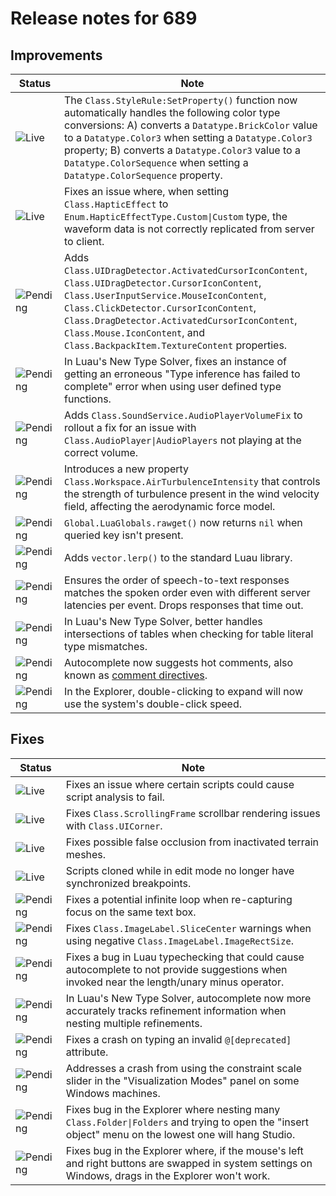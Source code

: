 # Release notes for 689

## Improvements

| Status | Note |
|--------|------|
| ![Live](https://img.shields.io/badge/Live-009E57?style=flat)  | The `Class.StyleRule:SetProperty()` function now automatically handles the following color type conversions: A) converts a `Datatype.BrickColor` value to a `Datatype.Color3` when setting a `Datatype.Color3` property; B) converts a `Datatype.Color3` value to a `Datatype.ColorSequence` when setting a `Datatype.ColorSequence` property. |
| ![Live](https://img.shields.io/badge/Live-009E57?style=flat)  | Fixes an issue where, when setting `Class.HapticEffect` to `Enum.HapticEffectType.Custom\|Custom` type, the waveform data is not correctly replicated from server to client. |
| ![Pending](https://img.shields.io/badge/Pending-DEA517?style=flat)  | Adds `Class.UIDragDetector.ActivatedCursorIconContent`, `Class.UIDragDetector.CursorIconContent`, `Class.UserInputService.MouseIconContent`, `Class.ClickDetector.CursorIconContent`, `Class.DragDetector.ActivatedCursorIconContent`, `Class.Mouse.IconContent`, and `Class.BackpackItem.TextureContent` properties. |
| ![Pending](https://img.shields.io/badge/Pending-DEA517?style=flat)  | In Luau's New Type Solver, fixes an instance of getting an erroneous "Type inference has failed to complete" error when using user defined type functions. |
| ![Pending](https://img.shields.io/badge/Pending-DEA517?style=flat)  | Adds `Class.SoundService.AudioPlayerVolumeFix` to rollout a fix for an issue with `Class.AudioPlayer\|AudioPlayers` not playing at the correct volume. |
| ![Pending](https://img.shields.io/badge/Pending-DEA517?style=flat)  | Introduces a new property `Class.Workspace.AirTurbulenceIntensity` that controls the strength of turbulence present in the wind velocity field, affecting the aerodynamic force model. |
| ![Pending](https://img.shields.io/badge/Pending-DEA517?style=flat)  | `Global.LuaGlobals.rawget()` now returns `nil` when queried key isn't present. |
| ![Pending](https://img.shields.io/badge/Pending-DEA517?style=flat)  | Adds `vector.lerp()` to the standard Luau library. |
| ![Pending](https://img.shields.io/badge/Pending-DEA517?style=flat)  | Ensures the order of speech-to-text responses matches the spoken order even with different server latencies per event. Drops responses that time out. |
| ![Pending](https://img.shields.io/badge/Pending-DEA517?style=flat)  | In Luau's New Type Solver, better handles intersections of tables when checking for table literal type mismatches. |
| ![Pending](https://img.shields.io/badge/Pending-DEA517?style=flat)  | Autocomplete now suggests hot comments, also known as [comment directives](/luau/comments#comment-directives). |
| ![Pending](https://img.shields.io/badge/Pending-DEA517?style=flat)  | In the Explorer, double-clicking to expand will now use the system's double-click speed. |
## Fixes

| Status | Note |
|--------|------|
| ![Live](https://img.shields.io/badge/Live-009E57?style=flat)  | Fixes an issue where certain scripts could cause script analysis to fail. |
| ![Live](https://img.shields.io/badge/Live-009E57?style=flat)  | Fixes `Class.ScrollingFrame` scrollbar rendering issues with `Class.UICorner`. |
| ![Live](https://img.shields.io/badge/Live-009E57?style=flat)  | Fixes possible false occlusion from inactivated terrain meshes. |
| ![Live](https://img.shields.io/badge/Live-009E57?style=flat)  | Scripts cloned while in edit mode no longer have synchronized breakpoints. |
| ![Pending](https://img.shields.io/badge/Pending-DEA517?style=flat)  | Fixes a potential infinite loop when re-capturing focus on the same text box. |
| ![Pending](https://img.shields.io/badge/Pending-DEA517?style=flat)  | Fixes `Class.ImageLabel.SliceCenter` warnings when using negative `Class.ImageLabel.ImageRectSize`. |
| ![Pending](https://img.shields.io/badge/Pending-DEA517?style=flat)  | Fixes a bug in Luau typechecking that could cause autocomplete to not provide suggestions when invoked near the length/unary minus operator. |
| ![Pending](https://img.shields.io/badge/Pending-DEA517?style=flat)  | In Luau's New Type Solver, autocomplete now more accurately tracks refinement information when nesting multiple refinements. |
| ![Pending](https://img.shields.io/badge/Pending-DEA517?style=flat)  | Fixes a crash on typing an invalid `@[deprecated]` attribute. |
| ![Pending](https://img.shields.io/badge/Pending-DEA517?style=flat)  | Addresses a crash from using the constraint scale slider in the "Visualization Modes" panel on some Windows machines. |
| ![Pending](https://img.shields.io/badge/Pending-DEA517?style=flat)  | Fixes bug in the Explorer where nesting many `Class.Folder\|Folders` and trying to open the "insert object" menu on the lowest one will hang Studio. |
| ![Pending](https://img.shields.io/badge/Pending-DEA517?style=flat)  | Fixes bug in the Explorer where, if the mouse's left and right buttons are swapped in system settings on Windows, drags in the Explorer won't work. |
